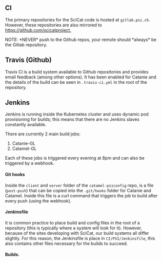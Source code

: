 ## CI

The primary repositories for the SciCat code is hosted at `gitlab.psi.ch`. However, these repositories are also mirrored to [https://github.com/scicatproject. ](https://github.com/scicatproject)

NOTE: \*NEVER\* push to the Github repos, your remote should \*always\* be the Gitlab repository.

## Travis \(Github\)

Travis CI is a build system available to Github repositories and provides email feedback \(among other options\). It has been enabled for Catanie and the details of the build can be seen in `.travis-ci.yml` in the root of the repository.

## Jenkins

Jenkins is running inside the Kubernetes cluster and uses dynamic pod provisioning for builds; this means that there are no Jenkins slaves constantly available.

There are currently 2 main build jobs:

1. Catanie-GL
2. Catamel-GL

Each of these jobs is triggered every evening at 8pm and can also be triggered by a webhook.

#### Git hooks

Inside the `client` and `server` folder of the `catamel-psiconfig` repo, is a file \(`post-push`\) that can be copied into the `.git/hooks` folder for Catanie and Catamel. Inside this file is a curl command that triggers the job to build after every push \(using the webhook\).

#### Jenkinsfile

It is common practice to place build and config files in the root of a repository \(this is typically where a system will look for it\). However, because of the sites developing with SciCat, our build systems all differ slightly. For this reason, the Jenkinsfile is place in `CI/PSI/Jenkinsfile`, this also contains other files necessary for the builds to succeed.

#### Builds.



